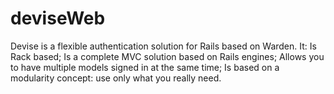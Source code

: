 # deviseWeb
Devise is a flexible authentication solution for Rails based on Warden.
It:
Is Rack based;
Is a complete MVC solution based on Rails engines;
Allows you to have multiple models signed in at the same time;
Is based on a modularity concept: use only what you really need.
